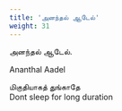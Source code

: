 ```yaml
---
title: 'அனந்தல் ஆடேல்'
weight: 31
---
```

 

அனந்தல் ஆடேல்.

Ananthal Aadel

மிகுதியாகத் துங்காதே  
Dont sleep for long duration